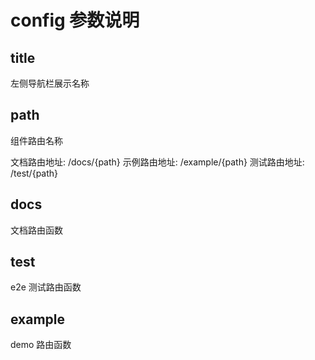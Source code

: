 # config 参数说明

## title

左侧导航栏展示名称

## path

组件路由名称

文档路由地址: /docs/{path}
示例路由地址: /example/{path}
测试路由地址: /test/{path}

## docs

文档路由函数

## test

e2e 测试路由函数

## example

demo 路由函数
